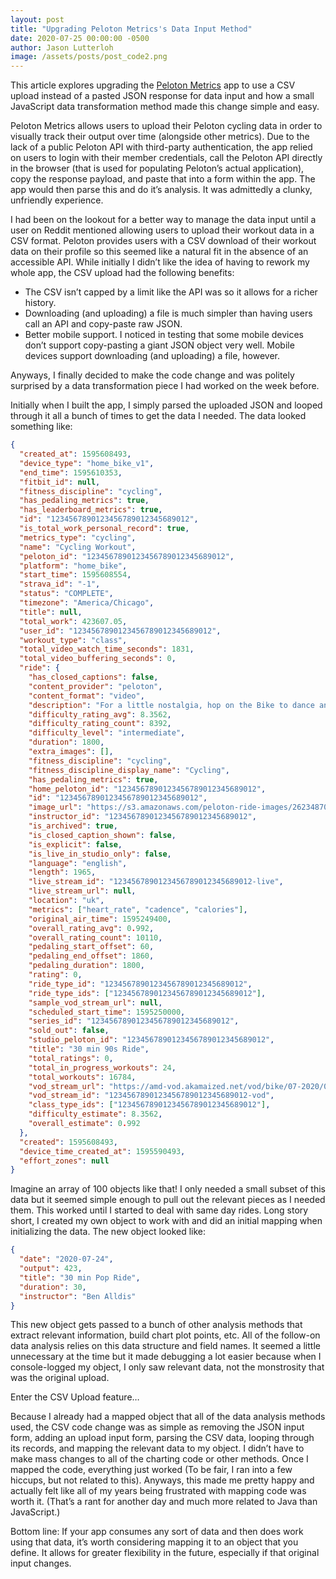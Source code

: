 ```yaml
---
layout: post
title: "Upgrading Peloton Metrics's Data Input Method"
date: 2020-07-25 00:00:00 -0500
author: Jason Lutterloh
image: /assets/posts/post_code2.png
---
```


This article explores upgrading the [Peloton Metrics](https://peloton.lutterloh.dev) app to use a CSV upload instead of a pasted JSON response for data input and how a small JavaScript data transformation method made this change simple and easy.

Peloton Metrics allows users to upload their Peloton cycling data in order to visually track their output over time (alongside other metrics). Due to the lack of a public Peloton API with third-party authentication, the app relied on users to login with their member credentials, call the Peloton API directly in the browser (that is used for populating Peloton’s actual application), copy the response payload, and paste that into a form within the app. The app would then parse this and do it’s analysis. It was admittedly a clunky, unfriendly experience.

I had been on the lookout for a better way to manage the data input until a user on Reddit mentioned allowing users to upload their workout data in a CSV format. Peloton provides users with a CSV download of their workout data on their profile so this seemed like a natural fit in the absence of an accessible API. While initially I didn’t like the idea of having to rework my whole app, the CSV upload had the following benefits:

- The CSV isn’t capped by a limit like the API was so it allows for a richer history.
- Downloading (and uploading) a file is much simpler than having users call an API and copy-paste raw JSON.
- Better mobile support. I noticed in testing that some mobile devices don’t support copy-pasting a giant JSON object very well. Mobile devices support downloading (and uploading) a file, however.

Anyways, I finally decided to make the code change and was politely surprised by a data transformation piece I had worked on the week before.

Initially when I built the app, I simply parsed the uploaded JSON and looped through it all a bunch of times to get the data I needed. The data looked something like:

```json
{
  "created_at": 1595608493,
  "device_type": "home_bike_v1",
  "end_time": 1595610353,
  "fitbit_id": null,
  "fitness_discipline": "cycling",
  "has_pedaling_metrics": true,
  "has_leaderboard_metrics": true,
  "id": "1234567890123456789012345689012",
  "is_total_work_personal_record": true,
  "metrics_type": "cycling",
  "name": "Cycling Workout",
  "peloton_id": "1234567890123456789012345689012",
  "platform": "home_bike",
  "start_time": 1595608554,
  "strava_id": "-1",
  "status": "COMPLETE",
  "timezone": "America/Chicago",
  "title": null,
  "total_work": 423607.05,
  "user_id": "1234567890123456789012345689012",
  "workout_type": "class",
  "total_video_watch_time_seconds": 1831,
  "total_video_buffering_seconds": 0,
  "ride": {
    "has_closed_captions": false,
    "content_provider": "peloton",
    "content_format": "video",
    "description": "For a little nostalgia, hop on the Bike to dance and work your way through this 90s themed ride. ",
    "difficulty_rating_avg": 8.3562,
    "difficulty_rating_count": 8392,
    "difficulty_level": "intermediate",
    "duration": 1800,
    "extra_images": [],
    "fitness_discipline": "cycling",
    "fitness_discipline_display_name": "Cycling",
    "has_pedaling_metrics": true,
    "home_peloton_id": "1234567890123456789012345689012",
    "id": "1234567890123456789012345689012",
    "image_url": "https://s3.amazonaws.com/peloton-ride-images/262348706036866fc0f034b4915d70d8fbd9d633/img_1595254742_39bc1ce1c3b04291a75308183b69c45c.png",
    "instructor_id": "1234567890123456789012345689012",
    "is_archived": true,
    "is_closed_caption_shown": false,
    "is_explicit": false,
    "is_live_in_studio_only": false,
    "language": "english",
    "length": 1965,
    "live_stream_id": "1234567890123456789012345689012-live",
    "live_stream_url": null,
    "location": "uk",
    "metrics": ["heart_rate", "cadence", "calories"],
    "original_air_time": 1595249400,
    "overall_rating_avg": 0.992,
    "overall_rating_count": 10110,
    "pedaling_start_offset": 60,
    "pedaling_end_offset": 1860,
    "pedaling_duration": 1800,
    "rating": 0,
    "ride_type_id": "1234567890123456789012345689012",
    "ride_type_ids": ["1234567890123456789012345689012"],
    "sample_vod_stream_url": null,
    "scheduled_start_time": 1595250000,
    "series_id": "1234567890123456789012345689012",
    "sold_out": false,
    "studio_peloton_id": "1234567890123456789012345689012",
    "title": "30 min 90s Ride",
    "total_ratings": 0,
    "total_in_progress_workouts": 24,
    "total_workouts": 16784,
    "vod_stream_url": "https://amd-vod.akamaized.net/vod/bike/07-2020/07202020-ben_alldis-0200pm-bb-1-3f7951f1085b427e825d3b2a0092c2e0/HLS/master.m3u8",
    "vod_stream_id": "1234567890123456789012345689012-vod",
    "class_type_ids": ["1234567890123456789012345689012"],
    "difficulty_estimate": 8.3562,
    "overall_estimate": 0.992
  },
  "created": 1595608493,
  "device_time_created_at": 1595590493,
  "effort_zones": null
}
```

Imagine an array of 100 objects like that! I only needed a small subset of this data but it seemed simple enough to pull out the relevant pieces as I needed them. This worked until I started to deal with same day rides. Long story short, I created my own object to work with and did an initial mapping when initializing the data. The new object looked like:

```json
{
  "date": "2020-07-24",
  "output": 423,
  "title": "30 min Pop Ride",
  "duration": 30,
  "instructor": "Ben Alldis"
}
```

This new object gets passed to a bunch of other analysis methods that extract relevant information, build chart plot points, etc. All of the follow-on data analysis relies on this data structure and field names. It seemed a little unnecessary at the time but it made debugging a lot easier because when I console-logged my object, I only saw relevant data, not the monstrosity that was the original upload.

Enter the CSV Upload feature…

Because I already had a mapped object that all of the data analysis methods used, the CSV code change was as simple as removing the JSON input form, adding an upload input form, parsing the CSV data, looping through its records, and mapping the relevant data to my object. I didn’t have to make mass changes to all of the charting code or other methods. Once I mapped the code, everything just worked (To be fair, I ran into a few hiccups, but not related to this). Anyways, this made me pretty happy and actually felt like all of my years being frustrated with mapping code was worth it. (That’s a rant for another day and much more related to Java than JavaScript.)

Bottom line: If your app consumes any sort of data and then does work using that data, it’s worth considering mapping it to an object that you define. It allows for greater flexibility in the future, especially if that original input changes.

